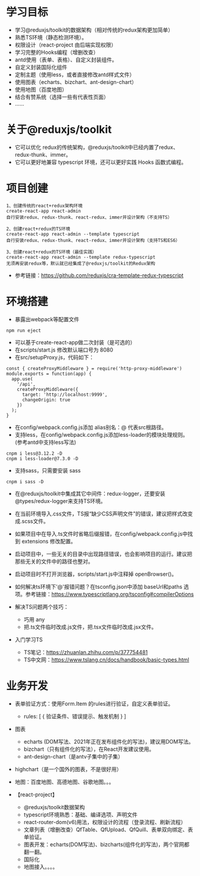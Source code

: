 # 学习目标

- 学习@reduxjs/toolkit的数据架构（相对传统的redux架构更加简单）
- 熟悉TS环境（静态检测环境）。
- 权限设计（react-project 由后端实现权限）
- 学习完整的Hooks编程（增删改查）
- antd使用（表单、表格）、自定义封装组件。
- 自定义封装国际化组件
- 定制主题（使用less，或者直接修改antd样式文件）
- 使用图表（echarts、bizchart、ant-design-chart）
- 使用地图（百度地图）
- 结合有赞系统（选择一些有代表性页面）
- ……

# 关于@reduxjs/toolkit

- 它可以优化 redux的传统架构，@reduxjs/toolkit中已经内置了redux、redux-thunk、immer。
- 它可以更好地兼容 typescript 环境，还可以更好实践 Hooks 函数式编程。

# 项目创建

```
1、创建传统的react+redux架构环境
create-react-app react-admin
自行安装redux、redux-thunk、react-redux、immer并设计架构（不支持TS）

2、创建react+redux的TS环境
create-react-app react-admin --template typescript
自行安装redux、redux-thunk、react-redux、immer并设计架构（支持TS和ES6）

3、创建react+redux的TS环境（最佳实践）
create-react-app react-admin --template redux-typescript
无须再安装redux等，默认就已经集成了@reduxjs/toolkit的Redux架构
```

- 参考链接：https://github.com/reduxjs/cra-template-redux-typescript


# 环境搭建

- 暴露出webpack等配置文件
```
npm run eject
```
- 可以基于create-react-app做二次封装（是可选的）
- 在scripts/start.js 修改默认端口号为 8080
- 在src/setupProxy.js，代码如下：
```
const { createProxyMiddleware } = require('http-proxy-middleware')
module.exports = function(app) {
  app.use(
    '/api',
    createProxyMiddleware({
      target: 'http://localhost:9999',
      changeOrigin: true
    })
  );
}
```
- 在config/webpack.config.js添加 alias别名：@ 代表src根路径。
- 支持less，在config/webpack.config.js添加less-loader的模块处理规则。(参考antd中支持less写法)
```
cnpm i less@3.12.2 -D
cnpm i less-loader@7.3.0 -D
```
- 支持sass，只需要安装 sass
```
cnpm i sass -D
```
- 在@reduxjs/toolkit中集成其它中间件：redux-logger，还要安装 @types/redux-logger来支持TS环境。
- 在当前环境导入.css文件，TS报“缺少CSS声明文件”的错误，建议把样式改变成.scss文件。
- 如果项目中在导入.ts文件时省略后缀报错，在config/webpack.config.js中找到 extensions 修改配置。
- 启动项目中，一些无关的目录中出现路径错误，也会影响项目的运行。建议把那些无关的文件中的路径也整对。
- 启动项目时不打开浏览器，scripts/start.js中注释掉 openBrowser()。
- 如何解决ts环境下'@'报错问题？在tsconfig.json中添加 baseUrl和paths 选项。参考链接：https://www.typescriptlang.org/tsconfig#compilerOptions

- 解决TS问题两个技巧：
  - 巧用 any
  - 把.ts文件临时改成.js文件，把.tsx文件临时改成.jsx文件。
- 入门学习TS
  - TS笔记：https://zhuanlan.zhihu.com/p/377754481
  - TS中文网：https://www.tslang.cn/docs/handbook/basic-types.html


# 业务开发

- 表单验证方式：使用Form.Item 的rules进行验证，自定义表单验证。
  - rules: [ { 验证条件、错误提示、触发机制 } ]

- 图表
  - echarts (DOM写法、2021年正在发布组件化的写法)，建议用DOM写法。
  - bizchart（只有组件化的写法），在React开发建议使用。
  - ant-design-chart（是antv子集中的子集）
- highchart（是一个国外的图表，不是很好用）

- 地图：百度地图、高德地图、谷歌地图。。。

- 【react-project】
  - @reduxjs/toolkit数据架构
  - typescript环境熟悉：基础、编译选项、声明文件
  - react-router-dom(v6)用法，权限设计的流程（登录流程、刷新流程）
  - 文章列表（增删改查）QfTable、QfUpload、QfQuill、表单双向绑定、表单验证。
  - 图表开发：echarts(DOM写法)、bizcharts(组件化的写法)，两个官网都翻一翻。
  - 国际化
  - 地图接入。。。。
